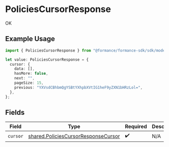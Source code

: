 # PoliciesCursorResponse

OK

## Example Usage

```typescript
import { PoliciesCursorResponse } from "@formance/formance-sdk/sdk/models/shared";

let value: PoliciesCursorResponse = {
  cursor: {
    data: [],
    hasMore: false,
    next: "",
    pageSize: 15,
    previous: "YXVsdCBhbmQgYSBtYXhpbXVtIG1heF9yZXN1bHRzLol=",
  },
};
```

## Fields

| Field                                                                                             | Type                                                                                              | Required                                                                                          | Description                                                                                       |
| ------------------------------------------------------------------------------------------------- | ------------------------------------------------------------------------------------------------- | ------------------------------------------------------------------------------------------------- | ------------------------------------------------------------------------------------------------- |
| `cursor`                                                                                          | [shared.PoliciesCursorResponseCursor](../../../sdk/models/shared/policiescursorresponsecursor.md) | :heavy_check_mark:                                                                                | N/A                                                                                               |